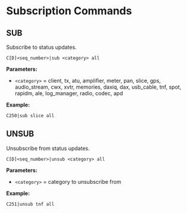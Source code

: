 # Subscription Commands

## SUB

Subscribe to status updates.

```
C[D]<seq_number>|sub <category> all
```

**Parameters:**
- `<category>` = client, tx, atu, amplifier, meter, pan, slice, gps, audio_stream, cwx, xvtr, memories, daxiq, dax, usb_cable, tnf, spot, rapidm, ale, log_manager, radio, codec, apd

**Example:**
```
C250|sub slice all
```

## UNSUB

Unsubscribe from status updates.

```
C[D]<seq_number>|unsub <category> all
```

**Parameters:**
- `<category>` = category to unsubscribe from

**Example:**
```
C251|unsub tnf all
```